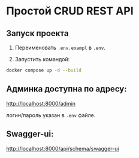 # Простой CRUD REST API

## Запуск проекта 

1. Переименовать `.env.exampl` в `.env`.

2. Запустить командой:
```sh
docker compose up -d --build
```

## Админка доступна по адресу:

[http://localhost:8000/admin](http://localhost:8000/admin)

логин/пароль указан в `.env` файле.

## Swagger-ui:

[http://localhost:8000/api/schema/swagger-ui](http://localhost:8000/api/schema/swagger-ui)
